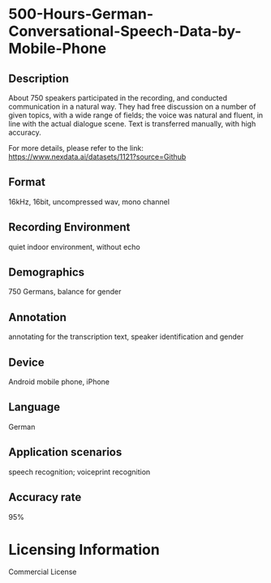 # 500-Hours-German-Conversational-Speech-Data-by-Mobile-Phone


## Description
About 750 speakers participated in the recording, and conducted communication in a natural way. They had free discussion on a number of given topics, with a wide range of fields; the voice was natural and fluent, in line with the actual dialogue scene. Text is transferred manually, with high accuracy.

For more details, please refer to the link: https://www.nexdata.ai/datasets/1121?source=Github


## Format
16kHz, 16bit, uncompressed wav, mono channel

## Recording Environment
quiet indoor environment, without echo

## Demographics
750 Germans, balance for gender

## Annotation
annotating for the transcription text, speaker identification and gender

## Device
Android mobile phone, iPhone

## Language
German

## Application scenarios
speech recognition; voiceprint recognition

## Accuracy rate
95%

# Licensing Information
Commercial License

